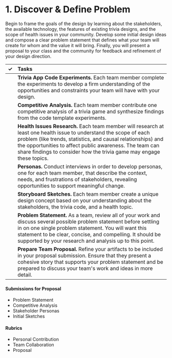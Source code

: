 # 1. Discover & Define Problem

Begin to frame the goals of the design by learning about the stakeholders, the available technology, the features of existing trivia designs, and the scope of health issues in your community. Develop some initial design ideas and compose a clear problem statement that defines what your team will create for whom and the value it will bring. Finally, you will present a proposal to your class and the community for feedback and refinement of your design direction.

| ✓ | Tasks |
| :---: | :--- |
|  | **Trivia App Code Experiments.** Each team member complete the experiments to develop a firm understanding of the opportunities and constraints your team will have with your design. |
|  | **Competitive Analysis.**  Each team member contribute one competitive analysis of a trivia game and synthesize findings from the code template experiments. |
|  | **Health Issues Research.** Each team member will research at least one health issue to understand the scope of each problem \(like trends, statistics, and causal relationships\) and the opportunities to affect public awareness. The team can share findings to consider how the trivia game may engage these topics. |
|  | **Personas.** Conduct interviews in order to develop personas, one for each team member, that describe the context, needs, and frustrations of stakeholders, revealing opportunities to support meaningful change. |
|  | **Storyboard Sketches.** Each team member create a unique design concept based on your understanding about the stakeholders, the trivia code, and a health topic. |
|  | **Problem Statement.** As a team, review all of your work and discuss several possible problem statement before settling in on one single problem statement. You will want this statement to be clear, concise, and compelling. It should be supported by your research and analysis up to this point. |
|  | **Prepare Team Proposal.** Refine your artifacts to be included in your proposal submission. Ensure that they present a cohesive story that supports your problem statement and be prepared to discuss your team's work and ideas in more detail. |

#### **Submissions for Proposal**

* Problem Statement
* Competitive Analysis
* Stakeholder Personas
* Initial Sketches

#### **Rubrics**

* Personal Contribution
* Team Collaboration
* Proposal



